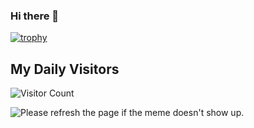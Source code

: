 ### Hi there 👋

<!--
**canerozdemirr/canerozdemirr** is a ✨ _special_ ✨ repository because its `README.md` (this file) appears on your GitHub profile.

Here are some ideas to get you started:

- 🔭 I’m currently working on ...
- 🌱 I’m currently learning ...
- 👯 I’m looking to collaborate on ...
- 🤔 I’m looking for help with ...
- 💬 Ask me about ...
- 📫 How to reach me: ...
- 😄 Pronouns: ...
- ⚡ Fun fact: ...
-->

[![trophy](https://github-profile-trophy.vercel.app/?username=canerozdemirr&theme=onedark)](https://github.com/ryo-ma/github-profile-trophy)

## My Daily Visitors
![Visitor Count](https://profile-counter.glitch.me/{canerozdemirr}/count.svg)

<img src='https://random-memer.herokuapp.com/' title="Meme" alt="Please refresh the page if the meme doesn't show up.">
